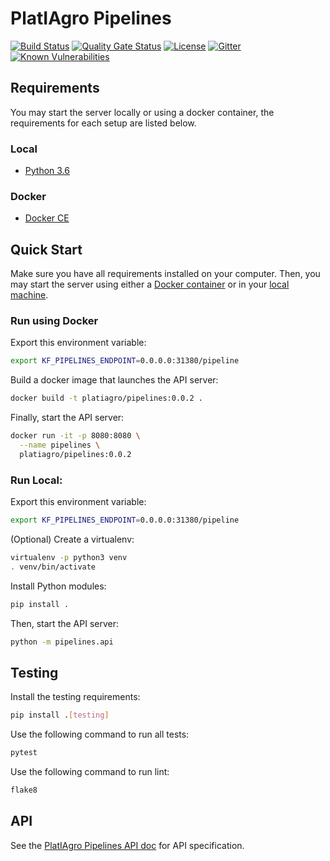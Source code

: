 # PlatIAgro Pipelines

[![Build Status](https://github.com/platiagro/pipelines/workflows/Python%20application/badge.svg)](https://github.com/platiagro/pipelines/actions?query=workflow%3A%22Python+application%22)
[![Quality Gate Status](https://sonarcloud.io/api/project_badges/measure?project=platiagro_pipelines&metric=alert_status)](https://sonarcloud.io/dashboard?id=platiagro_pipelines)
[![License](https://img.shields.io/badge/License-Apache%202.0-blue.svg)](https://opensource.org/licenses/Apache-2.0)
[![Gitter](https://badges.gitter.im/platiagro/community.svg)](https://gitter.im/platiagro/community?utm_source=badge&utm_medium=badge&utm_campaign=pr-badge)
[![Known Vulnerabilities](https://snyk.io/test/github/platiagro/pipelines/badge.svg?targetFile=requirements.txt)](https://snyk.io/test/github/platiagro/pipelines?targetFile=requirements.txt)

## Requirements

You may start the server locally or using a docker container, the requirements for each setup are listed below.

### Local

- [Python 3.6](https://www.python.org/downloads/)

### Docker

- [Docker CE](https://www.docker.com/get-docker)

## Quick Start

Make sure you have all requirements installed on your computer. Then, you may start the server using either a [Docker container](#run-using-docker) or in your [local machine](#run-local).

### Run using Docker

Export this environment variable:

```bash
export KF_PIPELINES_ENDPOINT=0.0.0.0:31380/pipeline
```

Build a docker image that launches the API server:

```bash
docker build -t platiagro/pipelines:0.0.2 .
```

Finally, start the API server:

```bash
docker run -it -p 8080:8080 \
  --name pipelines \
  platiagro/pipelines:0.0.2
```

### Run Local:

Export this environment variable:

```bash
export KF_PIPELINES_ENDPOINT=0.0.0.0:31380/pipeline
```

(Optional) Create a virtualenv:

```bash
virtualenv -p python3 venv
. venv/bin/activate
```

Install Python modules:

```bash
pip install .
```

Then, start the API server:

```bash
python -m pipelines.api
```

## Testing

Install the testing requirements:

```bash
pip install .[testing]
```

Use the following command to run all tests:

```bash
pytest
```

Use the following command to run lint:

```bash
flake8
```

## API

See the [PlatIAgro Pipelines API doc](https://platiagro.github.io/pipelines/) for API specification.
